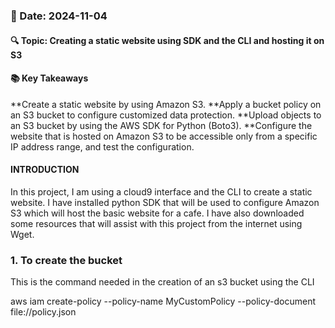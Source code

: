 
### 📅 Date: 2024-11-04

#### 🔍 Topic: Creating a static website using SDK and the CLI and hosting it on S3

#### 📚 Key Takeaways
**Create a static website by using Amazon S3.
**Apply a bucket policy on an S3 bucket to configure customized data protection.
**Upload objects to an S3 bucket by using the AWS SDK for Python (Boto3).
**Configure the website that is hosted on Amazon S3 to be accessible only from a specific IP address range, and test the configuration.

#### INTRODUCTION

In this project, I am using a cloud9 interface and the CLI to create a static website. I have installed python SDK that will be used to configure Amazon S3 which will host the basic website for a cafe. I have also downloaded some resources that will assist with this project from the internet using Wget. 

### 1. To create the bucket
 This is the command needed in the creation of an s3 bucket using the CLI
 




  aws iam create-policy --policy-name MyCustomPolicy --policy-document file://policy.json
